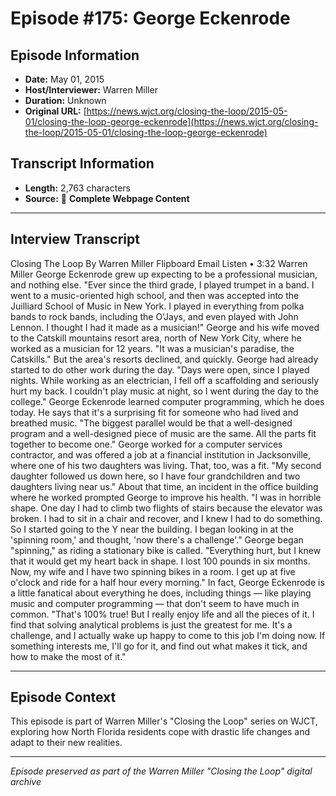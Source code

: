 # Episode #175: George Eckenrode



## Episode Information

- **Date:** May 01, 2015
- **Host/Interviewer:** Warren Miller
- **Duration:** Unknown
- **Original URL:** [https://news.wjct.org/closing-the-loop/2015-05-01/closing-the-loop-george-eckenrode](https://news.wjct.org/closing-the-loop/2015-05-01/closing-the-loop-george-eckenrode)

## Transcript Information

- **Length:** 2,763 characters
- **Source:** 📝 **Complete Webpage Content**

---

## Interview Transcript

Closing The Loop
By
Warren Miller
Flipboard
Email
Listen
•
3:32
Warren Miller
George Eckenrode grew up expecting to be a professional musician, and nothing else. "Ever since the third grade, I played trumpet in a band. I went to a music-oriented high school, and then was accepted into the Juilliard School of Music in New York. I played in everything from polka bands to rock bands, including the O'Jays, and even played with John Lennon. I thought I had it made as a musician!"
George and his wife moved to the Catskill mountains resort area, north of New York City, where he worked as a musician for 12 years. "It was a musician's paradise, the Catskills."
But the area's resorts declined, and quickly. George had already started to do other work during the day. "Days were open, since I played nights. While working as an electrician, I fell off a scaffolding and seriously hurt my back. I couldn't play music at night, so I went during the day to the college."
George Eckenrode learned computer programming, which he does today. He says that it's a surprising fit for someone who had lived and breathed music. "The biggest parallel would be that a well-designed program and a well-designed piece of music are the same. All the parts fit together to become one."
George worked for a computer services contractor, and was offered a job at a financial institution in Jacksonville, where one of his two daughters was living. That, too, was a fit. "My second daughter followed us down here, so I have four grandchildren and two daughters living near us."
About that time, an incident in the office building where he worked prompted George to improve his health. "I was in horrible shape. One day I had to climb two flights of stairs because the elevator was broken. I had to sit in a chair and recover, and I knew I had to do something. So I started going to the Y near the building. I began looking in at the 'spinning room,' and thought, 'now there's a challenge'."
George began "spinning," as riding a stationary bike is called. "Everything hurt, but I knew that it would get my heart back in shape. I lost 100 pounds in six months. Now, my wife and I have two spinning bikes in a room. I get up at five o'clock and ride for a half hour every morning."
In fact, George Eckenrode is a little fanatical about everything he does, including things — like playing music and computer programming — that don't seem to have much in common. "That's 100% true! But I really enjoy life and all the pieces of it. I find that solving analytical problems is just the greatest for me. It's a challenge, and I actually wake up happy to come to this job I'm doing now. If something interests me, I'll go for it, and find out what makes it tick, and how to make the most of it."

---

## Episode Context

This episode is part of Warren Miller's "Closing the Loop" series on WJCT, exploring how North Florida residents cope with drastic life changes and adapt to their new realities.



---

*Episode preserved as part of the Warren Miller "Closing the Loop" digital archive*
